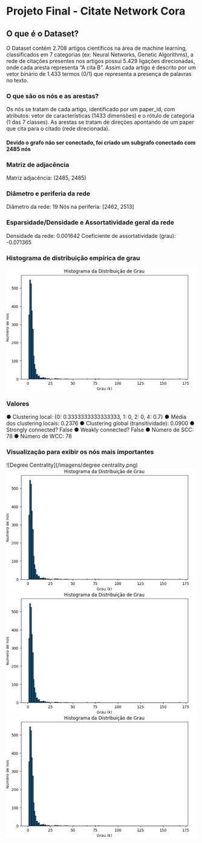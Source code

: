 # Projeto Final - Citate Network Cora

## O que é o Dataset?

O Dataset contém 2.708 artigos científicos na área de machine learning, classificados em 7 categorias (ex: Neural Networks, Genetic Algorithms), a rede de citações presentes nos artigos possui 5.429 ligações direcionadas, onde cada aresta representa “A cita B”. Assim cada artigo é descrito por um vetor binário de 1.433 termos (0/1) que representa a presença de palavras no texto.

### O que são os nós e as arestas?

Os nós se tratam de cada artigo, identificado por um paper_id, com atributos: vetor de características (1433 dimensões) e o rótulo de categoria (1 das 7 classes).
As arestas se tratam de direções apontando de um paper que cita para o citado (rede direcionada).

#### Devido o grafo não ser conectado, foi criado um subgrafo conectado com 2485 nós

### Matriz de adjacência
Matriz adjacência: (2485, 2485)

### Diâmetro e periferia da rede
Diâmetro da rede: 19
Nós na periferia: [2462, 2513]

### Esparsidade/Densidade e Assortatividade geral da rede
Densidade da rede: 0.001642
Coeficiente de assortatividade (grau): -0.071365

### Histograma de distribuição empírica de grau
![Histograma](/imagens/Histograma.png)

### Valores
● Clustering local: {0: 0.3333333333333333, 1: 0, 2: 0, 4: 0.7}
● Média dos clustering locais: 0.2376
● Clustering global (transitividade): 0.0900
● Strongly connected? False
● Weakly connected? False
● Número de SCC: 78
● Número de WCC: 78

### Visualização para exibir os nós mais importantes
![Degree Centrality](/imagens/degree centrality.png)
![Histograma](/imagens/Histograma.png)
![Histograma](/imagens/Histograma.png)
![Histograma](/imagens/Histograma.png)
